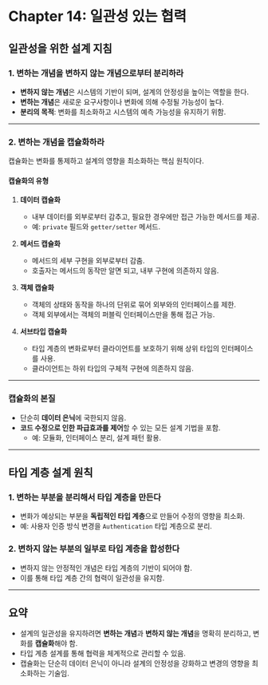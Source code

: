 # Chapter 14: 일관성 있는 협력

## 일관성을 위한 설계 지침

### 1. 변하는 개념을 변하지 않는 개념으로부터 분리하라
- **변하지 않는 개념**은 시스템의 기반이 되며, 설계의 안정성을 높이는 역할을 한다.
- **변하는 개념**은 새로운 요구사항이나 변화에 의해 수정될 가능성이 높다.
- **분리의 목적**: 변화를 최소화하고 시스템의 예측 가능성을 유지하기 위함.

---

### 2. 변하는 개념을 캡슐화하라
캡슐화는 변화를 통제하고 설계의 영향을 최소화하는 핵심 원칙이다.

#### 캡슐화의 유형
1. **데이터 캡슐화**  
   - 내부 데이터를 외부로부터 감추고, 필요한 경우에만 접근 가능한 메서드를 제공.  
   - 예: `private` 필드와 `getter/setter` 메서드.

2. **메서드 캡슐화**  
   - 메서드의 세부 구현을 외부로부터 감춤.  
   - 호출자는 메서드의 동작만 알면 되고, 내부 구현에 의존하지 않음.

3. **객체 캡슐화**  
   - 객체의 상태와 동작을 하나의 단위로 묶어 외부와의 인터페이스를 제한.  
   - 객체 외부에서는 객체의 퍼블릭 인터페이스만을 통해 접근 가능.

4. **서브타입 캡슐화**  
   - 타입 계층의 변화로부터 클라이언트를 보호하기 위해 상위 타입의 인터페이스를 사용.  
   - 클라이언트는 하위 타입의 구체적 구현에 의존하지 않음.

---

### 캡슐화의 본질
- 단순히 **데이터 은닉**에 국한되지 않음.
- **코드 수정으로 인한 파급효과를 제어**할 수 있는 모든 설계 기법을 포함.
  - 예: 모듈화, 인터페이스 분리, 설계 패턴 활용.

---

## 타입 계층 설계 원칙
### 1. 변하는 부분을 분리해서 타입 계층을 만든다
- 변화가 예상되는 부분을 **독립적인 타입 계층**으로 만들어 수정의 영향을 최소화.
- 예: 사용자 인증 방식 변경을 `Authentication` 타입 계층으로 분리.

### 2. 변하지 않는 부분의 일부로 타입 계층을 합성한다
- 변하지 않는 안정적인 개념은 타입 계층의 기반이 되어야 함.
- 이를 통해 타입 계층 간의 협력이 일관성을 유지함.

---

## 요약
- 설계의 일관성을 유지하려면 **변하는 개념**과 **변하지 않는 개념**을 명확히 분리하고, 변화를 **캡슐화**해야 함.
- 타입 계층 설계를 통해 협력을 체계적으로 관리할 수 있음.
- 캡슐화는 단순히 데이터 은닉이 아니라 설계의 안정성을 강화하고 변경의 영향을 최소화하는 기술임.
